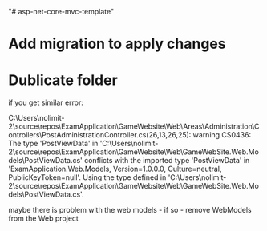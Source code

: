 "# asp-net-core-mvc-template" 

# Add migration to apply changes

# Dublicate folder

if you get similar error:

C:\Users\nolimit-2\source\repos\ExamApplication\GameWebsite\Web\Areas\Administration\Controllers\PostAdministrationController.cs(26,13,26,25): warning CS0436: The type 'PostViewData' in 'C:\Users\nolimit-2\source\repos\ExamApplication\GameWebsite\Web\GameWebSite.Web.Models\PostViewData.cs' conflicts with the imported type 'PostViewData' in 'ExamApplication.Web.Models, Version=1.0.0.0, Culture=neutral, PublicKeyToken=null'. Using the type defined in 'C:\Users\nolimit-2\source\repos\ExamApplication\GameWebsite\Web\GameWebSite.Web.Models\PostViewData.cs'.

maybe there is problem with the web models - if so - remove WebModels from the Web project
